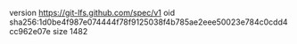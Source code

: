 version https://git-lfs.github.com/spec/v1
oid sha256:1d0be4f987e074444f78f9125038f4b785ae2eee50023e784c0cdd4cc962e07e
size 1482
